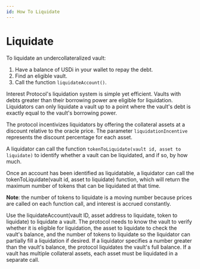 ```yaml
---
id: How To Liquidate
---
```


# Liquidate

To liquidate an undercollateralized vault:
1. Have a balance of USDi in your wallet to repay the debt.
2. Find an eligible vault.
3. Call the function `liquidateAccount()`.

Interest Protocol's liquidation system is simple yet efficient. Vaults with debts greater than their borrowing power are eligible for liquidation. Liquidators can only liquidate a vault up to a point where the vault's debt is exactly equal to the vault's borrowing power. 

The protocol incentivizes liquidators by offering the collateral assets at a discount relative to the oracle price. The parameter `liquidationIncentive` represents the discount percentage for each asset.

A liquidator can call the function `tokenToLiquidate(vault id, asset to liquidate)` to identify whether a vault can be liquidated, and if so, by how much. 

Once an account has been identified as liquidatable, a liquidator can call the tokenToLiquidate(vault id, asset to liquidate) function, which will return the maximum number of tokens that can be liquidated at that time. 

**Note**: the number of tokens to liquidate is a moving number because prices are called on each function call, and interest is accrued constantly. 

Use the liquidateAccount(vault ID, asset address to liquidate, token to liquidate) to liquidate a vault. The protocol needs to know the vault to verify whether it is eligible for liquidation, the asset to liquidate to check the vault's balance, and the number of tokens to liquidate so the liquidator can partially fill a liquidation if desired. If a liquidator specifies a number greater than the vault's balance, the protocol liquidates the vault's full balance. If a vault has multiple collateral assets, each asset must be liquidated in a separate call.
